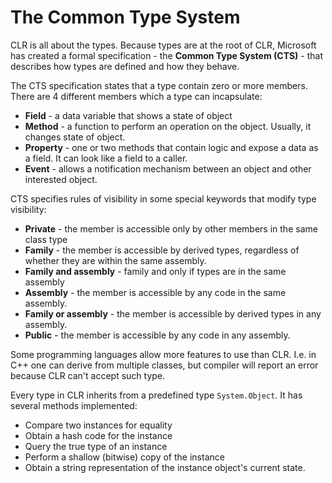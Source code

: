 # The Common Type System
CLR is all about the types. Because types are at the root of CLR, Microsoft has created a formal specification - the **Common Type System (CTS)** - that describes how types are defined and how they behave.

The CTS specification states that a type contain zero or more members. There are 4 different members which a type can incapsulate:
- **Field** - a data variable that shows a state of object
- **Method** - a function to perform an operation on the object. Usually, it changes state of object.
- **Property** - one or two methods that contain logic and expose a data as a field. It can look like a field to a caller.
- **Event** - allows a notification mechanism between an object and other interested object.

CTS specifies rules of visibility in some special keywords that modify type visibility:
- **Private** - the member is accessible only by other members in the same class type
- **Family** - the member is accessible by derived types, regardless of whether they are within the same assembly.
- **Family and assembly** - family and only if types are in the same assembly
- **Assembly** - the member is accessible by any code in the same assembly.
- **Family or assembly** - the member is accessible by derived types in any assembly.
- **Public** - the member is accessible by any code in any assembly.

Some programming languages allow more features to use than CLR. I.e. in C++ one can derive from multiple classes, but compiler will report an error because CLR can't accept such type.

Every type in CLR inherits from a predefined type `System.Object`. It has several methods implemented:
- Compare two instances for equality
- Obtain a hash code for the instance
- Query the true type of an instance
- Perform a shallow (bitwise) copy of the instance
- Obtain a string representation of the instance object's current state.
